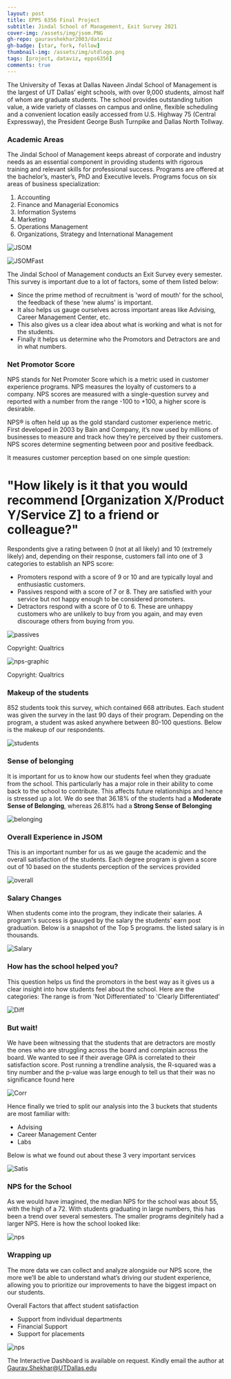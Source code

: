 ```yaml
---
layout: post
title: EPPS 6356 Final Project
subtitle: Jindal School of Management, Exit Survey 2021
cover-img: /assets/img/jsom.PNG
gh-repo: gauravshekhar2003/dataviz
gh-badge: [star, fork, follow]
thumbnail-img: /assets/img/utdlogo.png
tags: [project, dataviz, epps6356]
comments: true
---
```


The University of Texas at Dallas Naveen Jindal School of Management is the largest of UT Dallas’ eight schools, with over 9,000 students, almost half of whom are graduate students.
The school provides outstanding tuition value, a wide variety of classes on campus and online, flexible scheduling and a convenient location easily accessed from U.S. Highway 75 (Central Expressway), the President George Bush Turnpike and Dallas North Tollway.

### Academic Areas
The Jindal School of Management keeps abreast of corporate and industry needs as an essential component in providing students with rigorous training and relevant skills for professional success. Programs are offered at the bachelor’s, master’s, PhD and Executive levels. Programs focus on six areas of business specialization:

1. Accounting
2. Finance and Managerial Economics
3. Information Systems
4. Marketing
5. Operations Management
6. Organizations, Strategy and International Management

![JSOM](https://raw.githubusercontent.com/gauravshekhar2003/dataviz/master/assets/img/jsom-hallway.jpg)


![JSOMFast](https://github.com/gauravshekhar2003/dataviz/blob/master/assets/img/jsomfast.PNG?raw=true)

The Jindal School of Management conducts an Exit Survey every semester. This survey is important due to a lot of factors, some of them listed below:

- Since the prime method of recruitment is 'word of mouth' for the school, the feedback of these 'new alums' is important.
- It also helps us gauge ourselves across important areas like Advising, Career Management Center, etc.
- This also gives us a clear idea about what is working and what is not for the students.
- Finally it helps us determine who the Promotors and Detractors are and in what numbers.

### Net Promotor Score

NPS stands for Net Promoter Score which is a metric used in customer experience programs. NPS measures the loyalty of customers to a company. NPS scores are measured with a single-question survey and reported with a number from the range -100 to +100, a higher score is desirable.

NPS® is often held up as the gold standard customer experience metric. First developed in 2003 by Bain and Company, it’s now used by millions of businesses to measure and track how they’re perceived by their customers. NPS scores determine segmenting between poor and positive feedback.

It measures customer perception based on one simple question:

# "How likely is it that you would recommend [Organization X/Product Y/Service Z] to a friend or colleague?"

Respondents give a rating between 0 (not at all likely) and 10 (extremely likely) and, depending on their response, customers fall into one of 3 categories to establish an NPS score:

- Promoters respond with a score of 9 or 10 and are typically loyal and enthusiastic customers.
- Passives respond with a score of 7 or 8. They are satisfied with your service but not happy enough to be considered promoters.
- Detractors respond with a score of 0 to 6. These are unhappy customers who are unlikely to buy from you again, and may even discourage others from buying from you.

![passives](https://github.com/gauravshekhar2003/dataviz/blob/master/assets/img/passives.png?raw=true)

Copyright: Qualtrics

![nps-graphic](https://github.com/gauravshekhar2003/dataviz/blob/master/assets/img/nps-graphic.png?raw=true)

Copyright: Qualtrics

### Makeup of the students

852 students took this survey, which contained 668 attributes. Each student was given the survey in the last 90 days of their program. Depending on the program, a student was asked anywhere between 80-100 questions. Below is the makeup of our respondents.

![students](https://github.com/gauravshekhar2003/dataviz/blob/master/assets/img/makeupstudents.PNG?raw=true)

### Sense of belonging

It is important for us to know how our students feel when they graduate from the school. This particularly has a major role in their ability to come back to the school to contribute. This affects future relationships and hence is stressed up a lot. We do see that 36.18% of the students had a **Moderate Sense of Belonging**, whereas 26.81% had a **Strong Sense of Belonging**

![belonging](https://github.com/gauravshekhar2003/dataviz/blob/master/assets/img/belonging.PNG?raw=true) 

### Overall Experience in JSOM

This is an important number for us as we gauge the academic and the overall satisfaction of the students. Each degree program is given a score out of 10 based on the students perception of the services provided

![overall](https://github.com/gauravshekhar2003/dataviz/blob/master/assets/img/jsomexperience.PNG?raw=true)

### Salary Changes

When students come into the program, they indicate their salaries. A program's success is gauuged by the salary the students' earn post graduation. Below is a snapshot of the Top 5 programs. the listed salary is in thousands. 

![Salary](https://github.com/gauravshekhar2003/dataviz/blob/master/assets/img/salarydiff.PNG?raw=true)

### How has the school helped you?

This question helps us find the promotors in the best way as it gives us a clear insight into how students feel about the school. Here are the categories:
The range is from 'Not Differentiated' to 'Clearly Differentiated'

![Diff](https://github.com/gauravshekhar2003/dataviz/blob/master/assets/img/diff.PNG?raw=true)

### But wait!

We have been witnessing that the students that are detractors are mostly the ones who are struggling across the board and complain across the board. We wanted to see if their average GPA is correlated to their satisfaction score. Post running a trendline analysis, the R-squared was a tiny number and the p-value was large enough to tell us that their was no significance found here

![Corr](https://github.com/gauravshekhar2003/dataviz/blob/master/assets/img/corr.png?raw=true)

Hence finally we tried to split our analysis into the 3 buckets that students are most familiar with:

- Advising
- Career Management Center
- Labs

Below is what we found out about these 3 very important services

![Satis](https://github.com/gauravshekhar2003/dataviz/blob/master/assets/img/satis.PNG?raw=true)

### NPS for the School

As we would have imagined, the median NPS for the school was about 55, with the high of a 72. With students graduating in large numbers, this has been a trend over several semesters. The smaller programs deginitely had a larger NPS. Here is how the school looked like:

![nps](https://github.com/gauravshekhar2003/dataviz/blob/master/assets/img/npsjsom.PNG?raw=true)

### Wrapping up

The more data we can collect and analyze alongside our NPS score, the more we’ll be able to understand what’s driving our student experience, allowing you to prioritize our improvements to have the biggest impact on our students.

Overall Factors that affect student satisfaction

- Support from individual departments
- Financial Support
- Support for placements

![nps](https://github.com/gauravshekhar2003/dataviz/blob/master/assets/img/jsomfinal.png?raw=true)

The Interactive Dashboard is available on request. Kindly email the author at Gaurav.Shekhar@UTDallas.edu
